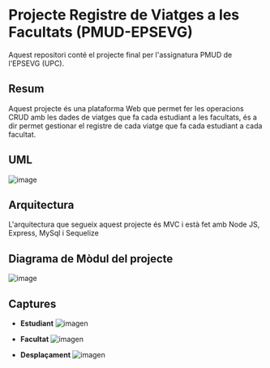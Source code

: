 # Projecte Registre de Viatges a les Facultats  (PMUD-EPSEVG)
Aquest repositori conté el projecte final per l'assignatura PMUD de l'EPSEVG (UPC). 

## Resum
Aquest projecte és una plataforma Web que permet fer les operacions CRUD amb les dades de viatges que fa cada estudiant a les facultats, és a dir permet gestionar el registre de cada viatge que fa cada estudiant a cada facultat. 

## UML
![image](https://user-images.githubusercontent.com/29677743/139540228-de8545a6-337b-444f-9bfd-ed99e12526ec.png)

## Arquitectura
L'arquitectura que segueix aquest projecte és MVC i està fet amb Node JS, Express, MySql i Sequelize

## Diagrama de Mòdul del projecte
![image](https://user-images.githubusercontent.com/29677743/139540423-34949a11-b61e-4b86-90e1-1c1863c936c5.png)

## Captures
- **Estudiant**
![imagen](https://user-images.githubusercontent.com/29677743/140612073-6f827363-8eb7-461a-aff3-fadb7ebc30c3.png)

- **Facultat**
![imagen](https://user-images.githubusercontent.com/29677743/140612102-b6f034db-64e7-46f1-a77f-f80b700cb8e1.png)

- **Desplaçament**
![imagen](https://user-images.githubusercontent.com/29677743/140612136-24ab9094-2449-49e3-b25c-a878e470c6b9.png)

